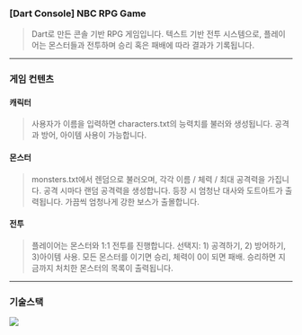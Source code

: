 ### [Dart Console] NBC RPG Game
> Dart로 만든 콘솔 기반 RPG 게임입니다.
> 텍스트 기반 전투 시스템으로, 플레이어는 몬스터들과 전투하며 승리 혹은 패배에 따라 결과가 기록됩니다.

---

### 게임 컨텐츠
#### 캐릭터
> 사용자가 이름을 입력하면 characters.txt의 능력치를 불러와 생성됩니다.
> 공격과 방어, 아이템 사용이 가능합니다.

#### 몬스터
> monsters.txt에서 렌덤으로 불러오며, 각각 이름 / 체력 / 최대 공격력을 가집니다.
> 공격 시마다 랜덤 공격력을 생성합니다.
> 등장 시 엄청난 대사와 도트아트가 출력됩니다.
> 가끔씩 엄청나게 강한 보스가 출몰합니다.

#### 전투
> 플레이어는 몬스터와 1:1 전투를 진행합니다.
> 선택지: 1) 공격하기, 2) 방어하기, 3)아이템 사용.
> 모든 몬스터를 이기면 승리, 체력이 0이 되면 패배.
> 승리하면 지금까지 처치한 몬스터의 목록이 출력됩니다.

---

### 기술스택

<img src="https://img.shields.io/badge/dart-0175C2?style=for-the-badge&logo=dart&logoColor=white">
